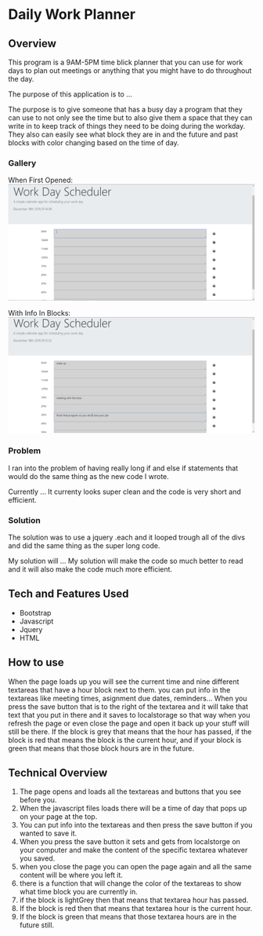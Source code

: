 # Daily Work Planner

## Overview

This program is a 9AM-5PM time blick planner that you can use for work days to plan out meetings or anything that you 
might have to do throughout the day. 

The purpose of this application is to ...

The purpose is to give someone that has a busy day a program that they can use to not only see the time but
to also give them a space that they can write in to keep track of things they need to be doing during the workday. 
They also can easily see what block they are in and the future and past blocks with color changing based on the time
of day. 
### Gallery
When First Opened:
![daily-planner](screenshots/daily-planner-without-info.png "first opened")

With Info In Blocks:
![daily-planner](screenshots/daily-planner-with-info.png "with info in blocks")
### Problem
I ran into the problem of having really long if and else if statements that would do the same thing as the new code I wrote.

Currently ...
It currenty looks super clean and the code is very short and efficient. 

### Solution
The solution was to use a jquery .each and it looped trough all of the divs and did the same thing as the super long code. 

My solution will ...
My solution will make the code so much better to read and it will also make the code much more efficient. 
## Tech and Features Used
* Bootstrap
* Javascript
* Jquery
* HTML
## How to use
When the page loads up you will see the current time and nine different textareas that have a hour block next to them. 
you can put info in the textareas like meeting times, asignment due dates, reminders... When you press the save button
that is to the right of the textarea and it will take that text that you put in there and it saves to localstorage
so that way when you refresh the page or even close the page and open it back up your stuff will still be there. 
If the block is grey that means that the hour has passed, if the block is red that means the block is the current hour, 
and if your block is green that means that those block hours are in the future. 
## Technical Overview
1. The page opens and loads all the textareas and buttons that you see before you. 
2. When the javascript files loads there will be a time of day that pops up on your page at the top. 
3. You can put info into the textareas and then press the save button if you wanted to save it. 
4. When you press the save button it sets and gets from localstorge on your computer and make the content of the specific
   textarea whatever you saved. 
5. when you close the page you can open the page again and all the same content will be where you left it. 
6. there is a function that will change the color of the textareas to show what time block you are currently in. 
7. if the block is lightGrey then that means that textarea hour has passed. 
8. If the block is red then that means that textarea hour is the current hour. 
9. If the block is green that means that those textarea hours are in the future still. 
